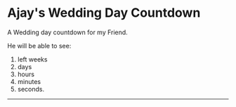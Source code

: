 # Ajay's Wedding Day Countdown
A Wedding day countdown for my Friend.

He will be able to see:<br>
  1. left weeks
  2. days
  3. hours
  4. minutes
  5. seconds.
  
---
